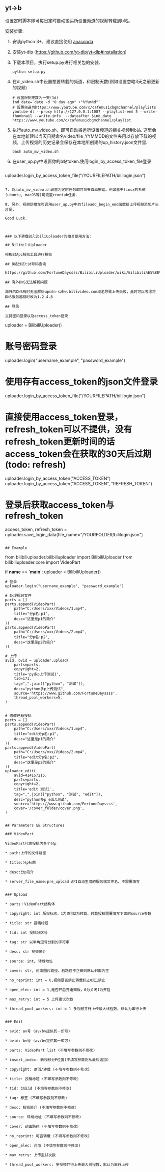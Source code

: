 ## yt->b

设置定时脚本即可每日定时自动搬运所设置频道的视频转载到b站。

安装步骤:

1. 安装python 3+，建议直接使用  [anaconda](anaconda.com/products/individual)

2. 安装yt-dlp (https://github.com/yt-dlp/yt-dlp#installation)

3. 下载本项目，执行setup.py进行相关包的安装. 

   ```
   python setup.py
   ```

4. 在dl_video.sh中设置想要转载的频道，和限制天数(例如设置忽略3天之前更新的视频)

   ```
   # 设置限制天数为一天(1d)
   ind_date=`date -d "0 day ago" +"%Y%m%d"`
   # 设置频道为https://www.youtube.com/c/cafemusicbgmchannel/playlists
   youtube-dl --proxy http://127.0.0.1:1087 --playlist-end 5 --write-thumbnail --write-info  --dateafter $ind_date https://www.youtube.com/c/cafemusicbgmchannel/playlist
   ```

5. 执行auto_mv_video.sh，即可自动搬运所设置频道的相关视频到b站. 这里会在本地新建以当天日期命名video/file_YYMMDD的文件夹用以存放下载的视频，上传视频的历史记录会保存在本地所创建的up_history.json文件里.

   ```
   bash auto_mv_video.sh
   ```

6. 在user_up.py中设置你的b站token.使用login_by_access_token_file登录
   
   ```
  uploader.login_by_access_token_file("/YOURFILEPATH/bililogin.json")
   ```

7. 将auto_mv_video.sh设置为定时任务即可每天自动搬运。例如基于linux的系统(ubuntu, macOS等)可设置crontab任务.

8. 另外，视频防撞车可调用user_up.py中的fileadd_begin_end函数给上传视频添加片头片尾.

Good Luck.



### 以下转载BilibiliUploader的相关使用方法:

## BilibiliUploader

模拟B站pc投稿工具进行投稿

## B站分区tid号码查询

https://github.com/FortuneDayssss/BilibiliUploader/wiki/Bilibili%E5%88%86%E5%8C%BA%E5%88%97%E8%A1%A8

## 海外DNS无法解析问题

海外的DNS有时无法解析upcdn-szhw.bilivideo.com域名导致上传失败，此时可以考虑将DNS服务器临时改为1.2.4.8

## 登录

支持密码登录以及access_token登录

```
uploader = BilibiliUploader()

# 账号密码登录
uploader.login("username_example", "password_example")

# 使用存有access_token的json文件登录
uploader.login_by_access_token_file("/YOURFILEPATH/bililogin.json")

# 直接使用access_token登录，refresh_token可以不提供，没有refresh_token更新时间的话access_token会在获取的30天后过期(todo: refresh)
uploader.login_by_access_token("ACCESS_TOKEN")
uploader.login_by_access_token("ACCESS_TOKEN", "REFRESH_TOKEN")

# 登录后获取access_token与refresh_token
access_token, refresh_token = uploader.save_login_data(file_name="/YOURFOLDER/bililogin.json")
```

## Example

```
from bilibiliuploader.bilibiliuploader import BilibiliUploader
from bilibiliuploader.core import VideoPart

if __name__ == '__main__':
    uploader = BilibiliUploader()
    
    # 登录
    uploader.login("username_example", "password_example")

    # 处理视频文件
    parts = []
    parts.append(VideoPart(
        path="C:/Users/xxx/Videos/1.mp4",
        title="分p名:p1",
        desc="这里是p1的简介"
    ))
    parts.append(VideoPart(
        path="C:/Users/xxx/Videos/2.mp4",
        title="分p名:p2",
        desc="这里是p2的简介"
    ))
    
    # 上传
    avid, bvid = uploader.upload(
        parts=parts,
        copyright=2,
        title='py多p上传测试1',
        tid=171,
        tag=",".join(["python", "测试"]),
        desc="python多p上传测试",
        source='https://www.github.com/FortuneDayssss',
        thread_pool_workers=5,
    )
    
    
    # 修改已有投稿
    parts = []
    parts.append(VideoPart(
        path="C:/Users/xxx/Videos/1.mp4",
        title="edit分p名:p1",
        desc="这里是p1的简介"
    ))
    parts.append(VideoPart(
        path="C:/Users/xxx/Videos/2.mp4",
        title="edit分p名:p2",
        desc="这里是p2的简介"
    ))
    uploader.edit(
        avid=414167215,
        parts=parts,
        copyright=2,
        title='edit 测试1',
        tag=",".join(["python", "测试", "edit"]),
        desc="python多p edit测试",
        source='https://www.github.com/FortuneDayssss',
        cover='/cover_folder/cover.png',
    )
```

## Parameters && Structures

### VideoPart

VideoPart代表投稿内各个分p

* path:上传的文件路径

* title:分p标题

* desc:分p简介

* server_file_name:pre_upload API自动生成的服务端文件名，不需要填写


### Upload

* parts：VideoPart结构体

* copyright: int 版权标志，1为原创2为转载，转载投稿需要填写下面的source参数

* title: str 投稿标题

* tid: int 投稿分区号

* tag: str 以半角逗号分割的字符串

* desc: str 视频简介

* source: int, 转载地址

* cover: str, 封面图片路径，若路径不正确则默认封面为空

* no_reprint: int = 0,视频是否禁止转载标志0无1禁止

* open_elec: int = 1,是否开启充电面板，0为关闭1为开启

* max_retry: int = 5 上传重试次数

* thread_pool_workers: int = 1 多视频并行上传最大线程数，默认为串行上传


### Edit

* avid: av号 (av/bv提供其一即可)

* bvid: bv号 (av/bv提供其一即可)

* parts: VideoPart list (不填写参数则不修改)

* insert_index: 新视频分P位置(不填写参数则从最后追加)

* copyright: 原创/转载 (不填写参数则不修改)

* title: 投稿标题 (不填写参数则不修改)

* tid: 分区id (不填写参数则不修改)

* tag: 标签 (不填写参数则不修改)

* desc: 投稿简介 (不填写参数则不修改)

* source: 转载地址 (不填写参数则不修改)

* cover: 封面路径 (不填写参数则不修改)

* no_reprint: 可否转载 (不填写参数则不修改)

* open_elec: 充电 (不填写参数则不修改)

* max_retry: 上传重试次数

* thread_pool_workers: 多视频并行上传最大线程数，默认为串行上传
